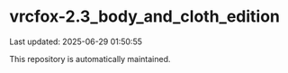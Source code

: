 # vrcfox-2.3_body_and_cloth_edition

Last updated: 2025-06-29 01:50:55

This repository is automatically maintained.
